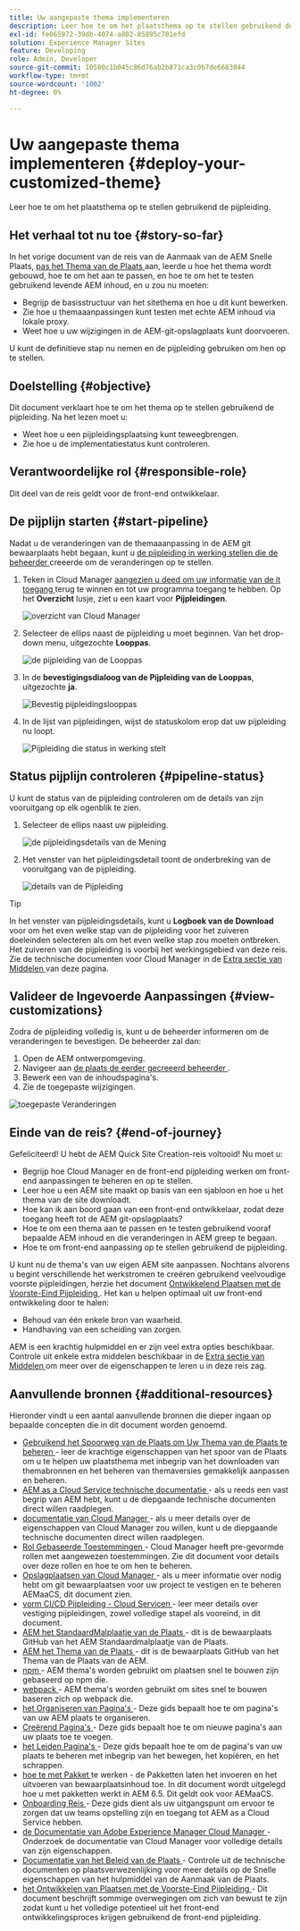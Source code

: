 ```yaml
---
title: Uw aangepaste thema implementeren
description: Leer hoe te om het plaatsthema op te stellen gebruikend de pijpleiding.
exl-id: fe065972-39db-4074-a802-85895c701efd
solution: Experience Manager Sites
feature: Developing
role: Admin, Developer
source-git-commit: 10580c1b045c86d76ab2b871ca3c0b7de6683044
workflow-type: tm+mt
source-wordcount: '1002'
ht-degree: 0%

---
```


# Uw aangepaste thema implementeren {#deploy-your-customized-theme}

Leer hoe te om het plaatsthema op te stellen gebruikend de pijpleiding.

## Het verhaal tot nu toe {#story-so-far}

In het vorige document van de reis van de Aanmaak van de AEM Snelle Plaats, [ pas het Thema van de Plaats ](customize-theme.md) aan, leerde u hoe het thema wordt gebouwd, hoe te om het aan te passen, en hoe te om het te testen gebruikend levende AEM inhoud, en u zou nu moeten:

* Begrijp de basisstructuur van het sitethema en hoe u dit kunt bewerken.
* Zie hoe u themaaanpassingen kunt testen met echte AEM inhoud via lokale proxy.
* Weet hoe u uw wijzigingen in de AEM-git-opslagplaats kunt doorvoeren.

U kunt de definitieve stap nu nemen en de pijpleiding gebruiken om hen op te stellen.

## Doelstelling {#objective}

Dit document verklaart hoe te om het thema op te stellen gebruikend de pijpleiding. Na het lezen moet u:

* Weet hoe u een pijpleidingsplaatsing kunt teweegbrengen.
* Zie hoe u de implementatiestatus kunt controleren.

## Verantwoordelijke rol {#responsible-role}

Dit deel van de reis geldt voor de front-end ontwikkelaar.

## De pijplijn starten {#start-pipeline}

Nadat u de veranderingen van de themaaanpassing in de AEM git bewaarplaats hebt begaan, kunt u [ de pijpleiding in werking stellen die de beheerder ](pipeline-setup.md) creeerde om de veranderingen op te stellen.

1. Teken in Cloud Manager [ aangezien u deed om uw informatie van de it toegang ](retrieve-access.md) terug te winnen en tot uw programma toegang te hebben. Op het **Overzicht** lusje, ziet u een kaart voor **Pijpleidingen**.

   ![ overzicht van Cloud Manager ](assets/cloud-manager-overview.png)

1. Selecteer de ellips naast de pijpleiding u moet beginnen. Van het drop-down menu, uitgezochte **Looppas**.

   ![ de pijpleiding van de Looppas ](assets/run-pipeline.png)

1. In de **bevestigingsdialoog van de Pijpleiding van de Looppas**, uitgezochte **ja**.

   ![ Bevestig pijpleidingslooppas ](assets/pipeline-confirm.png)

1. In de lijst van pijpleidingen, wijst de statuskolom erop dat uw pijpleiding nu loopt.

   ![ Pijpleiding die status ](assets/pipeline-running.png) in werking stelt

## Status pijplijn controleren {#pipeline-status}

U kunt de status van de pijpleiding controleren om de details van zijn vooruitgang op elk ogenblik te zien.

1. Selecteer de ellips naast uw pijpleiding.

   ![ de pijpleidingsdetails van de Mening ](assets/view-pipeline-details.png)

1. Het venster van het pijpleidingsdetail toont de onderbreking van de vooruitgang van de pijpleiding.

   ![ details van de Pijpleiding ](assets/pipeline-details.png)

>[!TIP]
>
>In het venster van pijpleidingsdetails, kunt u **Logboek van de Download** voor om het even welke stap van de pijpleiding voor het zuiveren doeleinden selecteren als om het even welke stap zou moeten ontbreken. Het zuiveren van de pijpleiding is voorbij het werkingsgebied van deze reis. Zie de technische documenten voor Cloud Manager in de [ Extra sectie van Middelen ](#additional-resources) van deze pagina.

## Valideer de Ingevoerde Aanpassingen {#view-customizations}

Zodra de pijpleiding volledig is, kunt u de beheerder informeren om de veranderingen te bevestigen. De beheerder zal dan:

1. Open de AEM ontwerpomgeving.
1. Navigeer aan [ de plaats de eerder gecreeerd beheerder ](create-site.md).
1. Bewerk een van de inhoudspagina&#39;s.
1. Zie de toegepaste wijzigingen.

![ toegepaste Veranderingen ](assets/changes-applied.png)

## Einde van de reis? {#end-of-journey}

Gefeliciteerd! U hebt de AEM Quick Site Creation-reis voltooid! Nu moet u:

* Begrijp hoe Cloud Manager en de front-end pijpleiding werken om front-end aanpassingen te beheren en op te stellen.
* Leer hoe u een AEM site maakt op basis van een sjabloon en hoe u het thema van de site downloadt.
* Hoe kan ik aan boord gaan van een front-end ontwikkelaar, zodat deze toegang heeft tot de AEM git-opslagplaats?
* Hoe te om een thema aan te passen en te testen gebruikend vooraf bepaalde AEM inhoud en die veranderingen in AEM greep te begaan.
* Hoe te om front-end aanpassing op te stellen gebruikend de pijpleiding.

U kunt nu de thema&#39;s van uw eigen AEM site aanpassen. Nochtans alvorens u begint verschillende het werkstromen te creëren gebruikend veelvoudige voorste pijpleidingen, herzie het document [ Ontwikkelend Plaatsen met de Voorste-Eind Pijpleiding ](/help/implementing/developing/introduction/developing-with-front-end-pipelines.md). Het kan u helpen optimaal uit uw front-end ontwikkeling door te halen:

* Behoud van één enkele bron van waarheid.
* Handhaving van een scheiding van zorgen.

AEM is een krachtig hulpmiddel en er zijn veel extra opties beschikbaar. Controle uit enkele extra middelen beschikbaar in de [ Extra sectie van Middelen ](#additional-resources) om meer over de eigenschappen te leren u in deze reis zag.

## Aanvullende bronnen {#additional-resources}

Hieronder vindt u een aantal aanvullende bronnen die dieper ingaan op bepaalde concepten die in dit document worden genoemd.

* [ Gebruikend het Spoorweg van de Plaats om Uw Thema van de Plaats te beheren ](/help/sites-cloud/administering/site-creation/site-rail.md) - leer de krachtige eigenschappen van het spoor van de Plaats om u te helpen uw plaatsthema met inbegrip van het downloaden van themabronnen en het beheren van themaversies gemakkelijk aanpassen en beheren.
* [ AEM as a Cloud Service technische documentatie ](https://experienceleague.adobe.com/docs/experience-manager-cloud-service.html?lang=nl-NL) - als u reeds een vast begrip van AEM hebt, kunt u de diepgaande technische documenten direct willen raadplegen.
* [ documentatie van Cloud Manager ](https://experienceleague.adobe.com/docs/experience-manager-cloud-service/onboarding/onboarding-concepts/cloud-manager-introduction.html?lang=nl-NL) - als u meer details over de eigenschappen van Cloud Manager zou willen, kunt u de diepgaande technische documenten direct willen raadplegen.
* [ Rol Gebaseerde Toestemmingen ](https://experienceleague.adobe.com/docs/experience-manager-cloud-manager/using/requirements/role-based-permissions.html?lang=nl-NL) - Cloud Manager heeft pre-gevormde rollen met aangewezen toestemmingen. Zie dit document voor details over deze rollen en hoe te om hen te beheren.
* [ Opslagplaatsen van Cloud Manager ](/help/implementing/cloud-manager/managing-code/managing-repositories.md) - als u meer informatie over nodig hebt om git bewaarplaatsen voor uw project te vestigen en te beheren AEMaaCS, dit document zien.
* [ vorm CI/CD Pijpleiding - Cloud Servicen ](/help/implementing/cloud-manager/configuring-pipelines/introduction-ci-cd-pipelines.md) - leer meer details over vestiging pijpleidingen, zowel volledige stapel als vooreind, in dit document.
* [ AEM het StandaardMalplaatje van de Plaats ](https://github.com/adobe/aem-site-template-standard) - dit is de bewaarplaats GitHub van het AEM Standaardmalplaatje van de Plaats.
* [ AEM het Thema van de Plaats ](https://github.com/adobe/aem-site-template-standard-theme-e2e) - dit is de bewaarplaats GitHub van het Thema van de Plaats van de AEM.
* [ npm ](https://www.npmjs.com) - AEM thema&#39;s worden gebruikt om plaatsen snel te bouwen zijn gebaseerd op npm die.
* [ webpack ](https://webpack.js.org) - AEM thema&#39;s worden gebruikt om sites snel te bouwen baseren zich op webpack die.
* [ het Organiseren van Pagina&#39;s ](/help/sites-cloud/authoring/sites-console/organizing-pages.md) - Deze gids bepaalt hoe te om pagina&#39;s van uw AEM plaats te organiseren.
* [ Creërend Pagina&#39;s ](/help/sites-cloud/authoring/sites-console/creating-pages.md) - Deze gids bepaalt hoe te om nieuwe pagina&#39;s aan uw plaats toe te voegen.
* [ het Leiden Pagina&#39;s ](/help/sites-cloud/authoring/sites-console/managing-pages.md) - Deze gids bepaalt hoe te om de pagina&#39;s van uw plaats te beheren met inbegrip van het bewegen, het kopiëren, en het schrappen.
* [ hoe te met Pakket ](/help/implementing/developing/tools/package-manager.md) te werken - de Pakketten laten het invoeren en het uitvoeren van bewaarplaatsinhoud toe. In dit document wordt uitgelegd hoe u met pakketten werkt in AEM 6.5. Dit geldt ook voor AEMaaCS.
* [ Onboarding Reis ](/help/journey-onboarding/overview.md) - Deze gids dient als uw uitgangspunt om ervoor te zorgen dat uw teams opstelling zijn en toegang tot AEM as a Cloud Service hebben.
* [ de Documentatie van Adobe Experience Manager Cloud Manager ](https://experienceleague.adobe.com/docs/experience-manager-cloud-manager/using/introduction-to-cloud-manager.html?lang=nl-NL) - Onderzoek de documentatie van Cloud Manager voor volledige details van zijn eigenschappen.
* [ Documentatie van het Beleid van de Plaats ](/help/sites-cloud/administering/site-creation/create-site.md) - Controle uit de technische documenten op plaatsverwezenlijking voor meer details op de Snelle eigenschappen van het hulpmiddel van de Aanmaak van de Plaats.
* [ het Ontwikkelen van Plaatsen met de Voorste-Eind Pijpleiding ](/help/implementing/developing/introduction/developing-with-front-end-pipelines.md) - Dit document beschrijft sommige overwegingen om zich van bewust te zijn zodat kunt u het volledige potentieel uit het front-end ontwikkelingsproces krijgen gebruikend de front-end pijpleiding.
